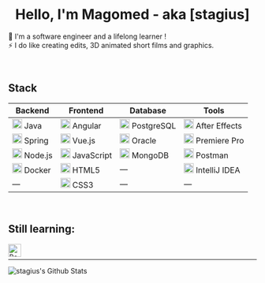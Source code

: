 <h1 align="center">Hello, I'm Magomed - aka [stagius]</h1>
<p align="center">
  
🔭 I'm a software engineer and a lifelong learner !<br />
⚡ I do like creating edits, 3D animated short films and graphics.

</p>

<br />
  
<h2>Stack</h2>

| Backend                                                                  | Frontend                                                                  | Database                                                                  | Tools                                                                        |
|--------------------------------------------------------------------------|---------------------------------------------------------------------------|---------------------------------------------------------------------------|------------------------------------------------------------------------------|
| <img src="https://www.vectorlogo.zone/logos/java/java-wordmark.svg" alt="Java" width="20"/> Java        | <img src="https://cdn.simpleicons.org/angular/_/000" alt="Angular" width="20"/> Angular        | <img src="https://cdn.simpleicons.org/postgresql/_/000" alt="PostgreSQL" width="20"/> PostgreSQL        | <img src="https://cdn.jsdelivr.net/npm/simple-icons@v14/icons/adobeaftereffects.svg" alt="After Effects" width="20"/> After Effects |
| <img src="https://cdn.jsdelivr.net/npm/simple-icons@v14/icons/spring.svg" alt="Spring" width="20"/> Spring  | <img src="https://cdn.simpleicons.org/vuedotjs/_/000" alt="Vue.js" width="20"/> Vue.js      | <img src="https://cdn.jsdelivr.net/npm/simple-icons@v14/icons/oracle.svg" alt="Oracle" width="20"/> Oracle                    | <img src="https://cdn.jsdelivr.net/npm/simple-icons@v14/icons/adobepremierepro.svg" alt="Premiere Pro" width="20"/> Premiere Pro  |
| <img src="https://cdn.simpleicons.org/nodedotjs/_/000" alt="Node.js" width="20"/> Node.js   | <img src="https://cdn.simpleicons.org/javascript/_/000" alt="JavaScript" width="20"/> JavaScript | <img src="https://cdn.simpleicons.org/mongodb/_/000" alt="MongoDB" width="20"/> MongoDB                 | <img src="https://cdn.jsdelivr.net/npm/simple-icons@v14/icons/postman.svg" alt="Postman" width="20"/> Postman                |
|<img src="https://cdn.simpleicons.org/docker/_/000" alt="Docker" width="20"/> Docker         | <img src="https://cdn.simpleicons.org/html5/_/000" alt="HTML5" width="20"/> HTML5           | — | <img src="https://cdn.simpleicons.org/intellijidea/_/000" alt="IntelliJ IDEA" width="20"/> IntelliJ IDEA  |
| — | <img src="https://cdn.simpleicons.org/css/_/000" alt="CSS3" width="20"/> CSS3             | — | — |






<br />

<h2>Still learning:</h2>

<img align="left" alt="React" width="26px" src="https://simpleicons.org/icons/react.svg" />

<br />

---

<img alt="stagius's Github Stats" src="https://github-readme-stats.vercel.app/api/top-langs/?username=stagius&card_width=500&theme=buefy" />

